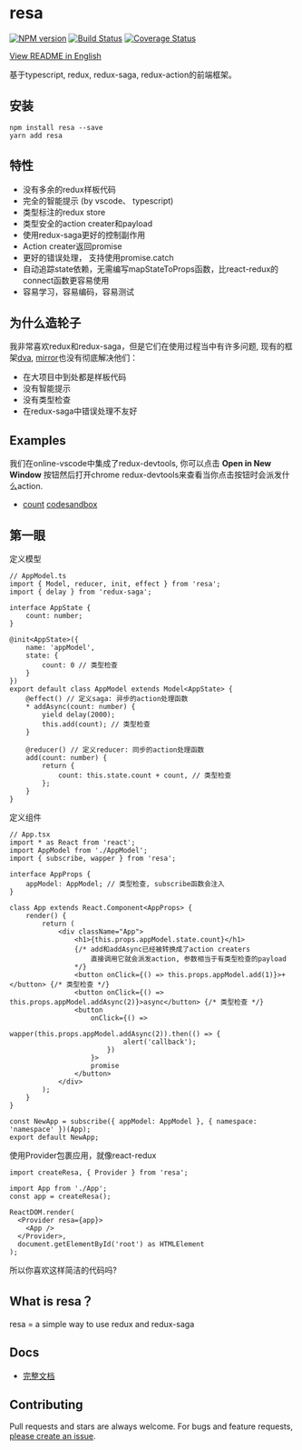 # resa

[![NPM version](https://img.shields.io/npm/v/resa.svg?style=flat)](https://www.npmjs.com/package/resa)
[![Build Status](https://img.shields.io/travis/wangtao0101/resa.svg?style=flat)](https://travis-ci.org/wangtao0101/resa)
[![Coverage Status](https://coveralls.io/repos/github/wangtao0101/resa/badge.svg?branch=master)](https://coveralls.io/github/wangtao0101/resa?branch=master)

[View README in English](https://github.com/wangtao0101/resa/blob/master/README.md)

基于typescript, redux, redux-saga, redux-action的前端框架。

## 安装
```
npm install resa --save
yarn add resa
```

## 特性
* 没有多余的redux样板代码
* 完全的智能提示 (by vscode、 typescript)
* 类型标注的redux store
* 类型安全的action creater和payload
* 使用redux-saga更好的控制副作用
* Action creater返回promise
* 更好的错误处理， 支持使用promise.catch
* 自动追踪state依赖，无需编写mapStateToProps函数，比react-redux的connect函数更容易使用
* 容易学习，容易编码，容易测试

## 为什么造轮子
我非常喜欢redux和redux-saga，但是它们在使用过程当中有许多问题, 现有的框架[dva](https://github.com/dvajs/dva),
 [mirror](https://github.com/mirrorjs/mirror)也没有彻底解决他们：
* 在大项目中到处都是样板代码
* 没有智能提示
* 没有类型检查
* 在redux-saga中错误处理不友好

## Examples
我们在online-vscode中集成了redux-devtools, 你可以点击 **Open in New Window** 按钮然后打开chrome redux-devtools来查看当你点击按钮时会派发什么action.

* [count](https://github.com/wangtao0101/resa/tree/master/examples/count) [codesandbox](https://codesandbox.io/s/6vyx2nvn6w)

## 第一眼
定义模型
```
// AppModel.ts
import { Model, reducer, init, effect } from 'resa';
import { delay } from 'redux-saga';

interface AppState {
    count: number;
}

@init<AppState>({
    name: 'appModel',
    state: {
        count: 0 // 类型检查
    }
})
export default class AppModel extends Model<AppState> {
    @effect() // 定义saga: 异步的action处理函数
    * addAsync(count: number) {
        yield delay(2000);
        this.add(count); // 类型检查
    }

    @reducer() // 定义reducer: 同步的action处理函数
    add(count: number) {
        return {
            count: this.state.count + count, // 类型检查
        };
    }
}
```
定义组件
```
// App.tsx
import * as React from 'react';
import AppModel from './AppModel';
import { subscribe, wapper } from 'resa';

interface AppProps {
    appModel: AppModel; // 类型检查, subscribe函数会注入
}

class App extends React.Component<AppProps> {
    render() {
        return (
            <div className="App">
                <h1>{this.props.appModel.state.count}</h1>
                {/* add和addAsync已经被转换成了action creaters
                    直接调用它就会派发action, 参数相当于有类型检查的payload
                */}
                <button onClick={() => this.props.appModel.add(1)}>+</button> {/* 类型检查 */}
                <button onClick={() => this.props.appModel.addAsync(2)}>async</button> {/* 类型检查 */}
                <button
                    onClick={() =>
                        wapper(this.props.appModel.addAsync(2)).then(() => {
                            alert('callback');
                        })
                    }>
                    promise
                </button>
            </div>
        );
    }
}

const NewApp = subscribe({ appModel: AppModel }, { namespace: 'namespace' })(App);
export default NewApp;
```
使用Provider包裹应用，就像react-redux
```
import createResa, { Provider } from 'resa';

import App from './App';
const app = createResa();

ReactDOM.render(
  <Provider resa={app}>
    <App />
  </Provider>,
  document.getElementById('root') as HTMLElement
);
```
所以你喜欢这样简洁的代码吗?

## What is resa？
resa = a simple way to use redux and redux-saga

## Docs
* [完整文档](https://wangtao0101.github.io/resa)

## Contributing
Pull requests and stars are always welcome. For bugs and feature requests, [please create an issue](https://github.com/wangtao0101/resa/issues).
